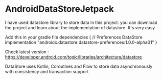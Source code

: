 # AndroidDataStoreJetpack
I have used datastore library to store data in this project. you can download the project and learn about the implementation of datastore. It's very easy 

Add this in your gradle file
dependencies {
    // Preferences DataStore
    implementation "androidx.datastore:datastore-preferences:1.0.0-alpha01"
}

Check latest version : https://developer.android.com/topic/libraries/architecture/datastore

DataStore uses Kotlin, Coroutines and Flow to store data asynchronously with consistency and transaction support 
